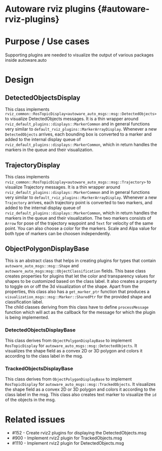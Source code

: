 Autoware rviz plugins {#autoware-rviz-plugins}
=============

# Purpose / Use cases

Supporting plugins are needed to visualize the output of various packages inside autoware.auto

# Design

## DetectedObjectsDisplay

This class implements `rviz_common::RosTopicDisplay<autoware_auto_msgs::msg::DetectedObjects>`
to visualize DetectedObjects messages. It is a thin wrapper around
`rviz_default_plugins::displays::MarkerCommon` and in  general functions very similar to
`default_rviz_plugins::MarkerArrayDisplay`. Whenever a new `DetectedObjects` arrives, each
bounding box is converted to a marker and added to the internal display queue of
`rviz_default_plugins::displays::MarkerCommon`, which in return handles the markers in the
queue and their visualization.

## TrajectoryDisplay
This class implements `rviz_common::RosTopicDisplay<autoware_auto_msgs::msg::Trajectory>`
to visualize Trajectory messages. It is a thin wrapper around
`rviz_default_plugins::displays::MarkerCommon` and in  general functions very similar to
`default_rviz_plugins::MarkerArrayDisplay`. Whenever a new `Trajectory` arrives, each
trajectory point is converted to two markers, and added to the internal display queue of
`rviz_default_plugins::displays::MarkerCommon`, which in return handles the markers in the
queue and their visualization.
The two markers consists of `Arrow` for pose of the trajectory waypoint and `Text` for velocity of the same point.
You can also choose a color for the markers. Scale and Alpa value for both type of markers can be choosen independently.

## ObjectPolygonDisplayBase  
This is an abstract class that helps in creating plugins for types that contain `autoware_auto_msgs::msg::Shape` and `autoware_auto_msgs:msg::ObjectClassification` fields. This base class creates properties for plugins that let the color and transparency values for shapes to be customized based on the class label. It also creates a property to toggle on or off the 3d visualization of the shape. Apart from the properties, this class also has a `get_marker_ptr` function that produces a `visualization_msgs::msg::Marker::SharedPtr` for the provided shape and classification label.  
The child classes deriving from this class have to define `processMessage` function which will act as the callback for the message for which the plugin is being implemented.   

### DetectedObjectsDisplayBase  
This class derives from `ObjectPolygonDisplayBase` to implement `RosTopicDisplay` for `autoware_auto_msgs::msg::DetectedObjects`. It visualizes the shape field as a convex 2D or 3D polygon and colors it according to the class label in the msg.  

### TrackedObjectsDisplayBase  
This class derives from `ObjectPolygonDisplayBase` to implement `RosTopicDisplay` for `autoware_auto_msgs::msg::TrackedObjects`. It visualizes the shape field as a convex 2D or 3D polygon and colors it according to the class label in the msg. This class also creates text marker to visualize the `id` of the objects in the msg.  

# Related issues

- #152 - Create rviz2 plugins for displaying the DetectedObjects.msg
- #900 - Implement rviz2 plugin for TrackedObjects.msg
- #1110 - Implement rviz2 plugin for DetectedObjects.msg
